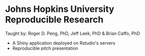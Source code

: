 # Johns Hopkins University Reproducible Research
Taught by: Roger D. Peng, PhD, Jeff Leek, PhD & Brian Caffo, PhD

- A Shiny application deployed on Rstudio's servers
- Reproducible pitch presentation 
